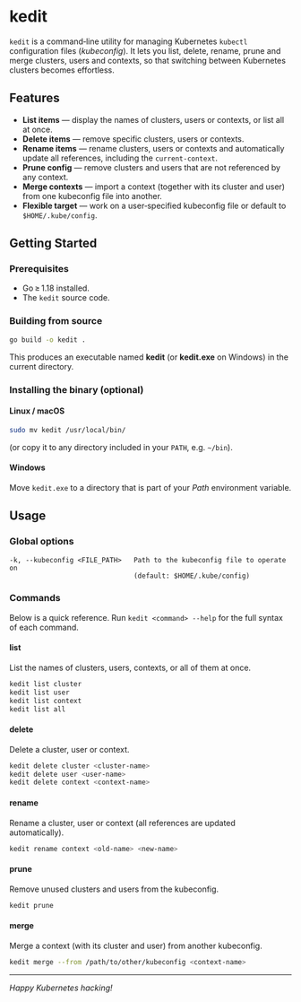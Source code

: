 # kedit

`kedit` is a command‑line utility for managing Kubernetes `kubectl` configuration files (*kubeconfig*). It lets you list, delete, rename, prune and merge clusters, users and contexts, so that switching between Kubernetes clusters becomes effortless.

## Features

* **List items** — display the names of clusters, users or contexts, or list all at once.
* **Delete items** — remove specific clusters, users or contexts.
* **Rename items** — rename clusters, users or contexts and automatically update all references, including the `current-context`.
* **Prune config** — remove clusters and users that are not referenced by any context.
* **Merge contexts** — import a context (together with its cluster and user) from one kubeconfig file into another.
* **Flexible target** — work on a user‑specified kubeconfig file or default to `$HOME/.kube/config`.

## Getting Started

### Prerequisites

* Go ≥ 1.18 installed.
* The `kedit` source code.

### Building from source

```bash
go build -o kedit .
```

This produces an executable named **kedit** (or **kedit.exe** on Windows) in the current directory.

### Installing the binary (optional)

#### Linux / macOS

```bash
sudo mv kedit /usr/local/bin/
```

(or copy it to any directory included in your `PATH`, e.g. `~/bin`).

#### Windows

Move `kedit.exe` to a directory that is part of your *Path* environment variable.

## Usage

### Global options

```
-k, --kubeconfig <FILE_PATH>   Path to the kubeconfig file to operate on
                               (default: $HOME/.kube/config)
```

### Commands

Below is a quick reference. Run `kedit <command> --help` for the full syntax of each command.

#### list

List the names of clusters, users, contexts, or all of them at once.

```bash
kedit list cluster
kedit list user
kedit list context
kedit list all
```

#### delete

Delete a cluster, user or context.

```bash
kedit delete cluster <cluster-name>
kedit delete user <user-name>
kedit delete context <context-name>
```

#### rename

Rename a cluster, user or context (all references are updated automatically).

```bash
kedit rename context <old-name> <new-name>
```

#### prune

Remove unused clusters and users from the kubeconfig.

```bash
kedit prune
```

#### merge

Merge a context (with its cluster and user) from another kubeconfig.

```bash
kedit merge --from /path/to/other/kubeconfig <context-name>
```

---

*Happy Kubernetes hacking!*

